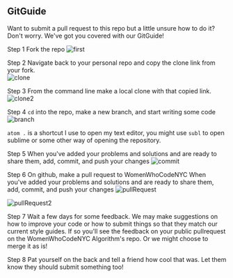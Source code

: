 ## GitGuide
Want to submit a pull request to this repo but a little unsure how to do it? Don't worry. We've got you covered with our GitGuide!

Step 1
Fork the repo
![first](https://github.com/WomenWhoCodeNYC/Algorithms/images/first.png "first")

Step 2
Navigate back to your personal repo and copy the clone link from your fork.  
![clone](https://github.com/WomenWhoCodeNYC/Algorithms/images/clone.png "clone")

Step 3
From the command line make a local clone with that copied link.
![clone2](https://github.com/WomenWhoCodeNYC/Algorithms/images/clone2.png "clone")

Step 4
`cd` into the repo, make a new branch, and start writing some code
![branch](https://github.com/WomenWhoCodeNYC/Algorithms/images/branch.png "branch")

`atom .` is a shortcut I use to open my text editor, you might use `subl` to open sublime or some other way of opening the repository.

Step 5
When you've added your problems and solutions and are ready to share them, add, commit, and push your changes
![commit](https://github.com/WomenWhoCodeNYC/Algorithms/images/commit.png "commit")

Step 6
On github, make a pull request to WomenWhoCodeNYC
When you've added your problems and solutions and are ready to share them, add, commit, and push your changes
![pullRequest](https://github.com/WomenWhoCodeNYC/Algorithms/images/pullRequest.png "pullRequest")

![pullRequest2](https://github.com/WomenWhoCodeNYC/Algorithms/images/pullRequest2.png "pullRequest2")

Step 7
Wait a few days for some feedback. We may make suggestions on how to improve your code or how to submit things so that they match our current style guides. If so you'll see the feedback on your public pullrequest on the WomenWhoCodeNYC Algorithm's repo. Or we might choose to merge it as is!

Step 8
Pat yourself on the back and tell a friend how cool that was. Let them know they should submit something too!
